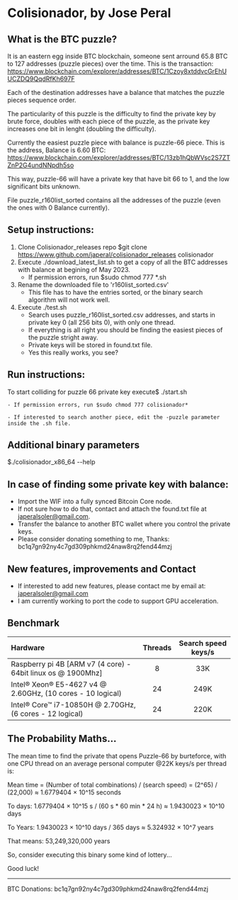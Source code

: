 # Colisionador, by Jose Peral

## What is the BTC puzzle?
It is an eastern egg inside BTC blockchain, someone sent arround 65.8 BTC to 127 addresses (puzzle pieces) over the time.
This is the transaction: https://www.blockchain.com/explorer/addresses/BTC/1Czoy8xtddvcGrEhUUCZDQ9QqdRfKh697F

Each of the destination addresses have a balance that matches the puzzle pieces sequence order.

The particularity of this puzzle is the difficulty to find the private key by brute force, doubles with each piece of the puzzle, as the private key increases one bit in lenght (doubling the difficulty).

Currently the easiest puzzle piece with balance is puzzle-66 piece. This is the address, Balance is 6.60 BTC: 
https://www.blockchain.com/explorer/addresses/BTC/13zb1hQbWVsc2S7ZTZnP2G4undNNpdh5so

This way, puzzle-66 will have a private key that have bit 66 to 1, and the low significant bits unknown.

File puzzle_r160list_sorted contains all the addresses of the puzzle (even the ones with 0 Balance currently).

## Setup instructions:
1. Clone Colisionador_releases repo $git clone https://www.github.com/japeral/colisionador_releases colisionador
2. Execute ./download_latest_list.sh to get a copy of all the BTC addresses with balance at begining of May 2023.
    - If permission errors, run $sudo chmod 777 *.sh
3. Rename the downloaded file to 'r160list_sorted.csv'
    - This file has to have the entries sorted, or the binary search algorithm will not work well.
4. Execute ./test.sh
    - Search uses puzzle_r160list_sorted.csv addresses, and starts in private key 0 (all 256 bits 0), with only one thread.
    - If everything is all right you should be finding the easiest pieces of the puzzle stright away. 
    - Private keys will be stored in found.txt file.
    - Yes this really works, you see?

## Run instructions:
To start colliding for puzzle 66 private key execute$ ./start.sh 

    - If permission errors, run $sudo chmod 777 colisionador*

    - If interested to search another piece, edit the -puzzle parameter inside the .sh file.

## Additional binary parameters
$./colisionador_x86_64 --help

## In case of finding some private key with balance:
- Import the WIF into a fully synced Bitcoin Core node. 
- If not sure how to do that, contact and attach the found.txt file at japeralsoler@gmail.com.
- Transfer the balance to another BTC wallet where you control the private keys.
- Please consider donating something to me, Thanks: bc1q7gn92ny4c7gd309phkmd24naw8rq2fend44mzj

## New features, improvements and Contact
- If interested to add new features, please contact me by email at: japeralsoler@gmail.com
- I am currently working to port the code to support GPU acceleration.

## Benchmark
|                           Hardware                            | Threads | Search speed keys/s |
| :-------------------------------------------------------------| :-----: | :-----------------: |
| Raspberry pi 4B [ARM v7 (4 core) - 64bit linux os @ 1900Mhz]  |    8    |         33K         |
| Intel® Xeon® E5-4627 v4 @ 2.60GHz, (10 cores - 10 logical)    |   24    |        249K         |
| Intel® Core™ i7-10850H @ 2.70GHz, (6 cores - 12 logical)      |   24    |        220K         | 

## The Probability Maths...
The mean time to find the private that opens Puzzle-66 by burteforce, with one CPU thread on an average personal computer @22K keys/s per thread is:

Mean time = (Number of total combinations) / (search speed) = (2^65) / (22,000) ≈ 1.6779404 × 10^15 seconds

To days: 1.6779404 × 10^15 s / (60 s * 60 min * 24 h) ≈ 1.9430023 × 10^10 days

To Years: 1.9430023 × 10^10 days / 365 days ≈ 5.324932 × 10^7 years

That means: 53,249,320,000 years

So, consider executing this binary some kind of lottery...

Good luck!

----------------------------------------------------------------
BTC Donations: bc1q7gn92ny4c7gd309phkmd24naw8rq2fend44mzj